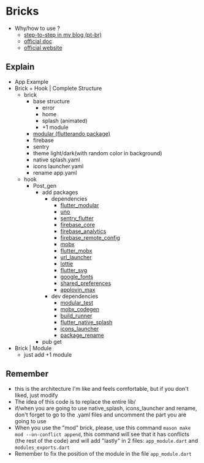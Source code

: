 # Bricks

- Why/how to use ?
  - [step-to-step in my blog (pt-br)](https://blog.efemazieri.dev/automacao-com-mason-brick)
  - [official doc](https://docs.brickhub.dev)
  - [official website](brickhub.dev)

## Explain

- App Example
- Brick + Hook | Complete Structure
  - brick
    - base structure
      - error
      - home
      - splash (animated)
      - +1 module
    - [modular (flutterando package)](https://modular.flutterando.com.br/docs/intro/)
    - firebase
    - sentry
    - theme light/dark(with random color in background)
    - native splash.yaml
    - icons launcher.yaml
    - rename app.yaml
  - hook
    - Post_gen
      - add packages
        - dependencies
          - [flutter_modular](https://pub.dev/packages/flutter_modular)
          - [uno](https://pub.dev/packages/uno)
          - [sentry_flutter](https://pub.dev/packages/sentry_flutter)
          - [firebase_core](https://pub.dev/packages/firebase_core)
          - [firebase_analytics](https://pub.dev/packages/firebase_analytics)
          - [firebase_remote_config](https://pub.dev/packages/firebase_remote_config)
          - [mobx](https://pub.dev/packages/mobx)
          - [flutter_mobx](https://pub.dev/packages/flutter_mobx)
          - [url_launcher](https://pub.dev/packages/url_launcher)
          - [lottie](https://pub.dev/packages/lottie)
          - [flutter_svg](https://pub.dev/packages/flutter_svg)
          - [google_fonts](https://pub.dev/packages/google_fonts)
          - [shared_preferences](https://pub.dev/packages/shared_preferences)
          - [applovin_max](https://pub.dev/packages/applovin_max)
        - dev dependencies
          - [modular_test](https://pub.dev/packages/modular_test)
          - [mobx_codegen](https://pub.dev/packages/mobx_codegen)
          - [build_runner](https://pub.dev/packages/build_runner)
          - [flutter_native_splash](https://pub.dev/packages/flutter_native_splash)
          - [icons_launcher](https://pub.dev/packages/icons_launcher)
          - [package_rename](https://pub.dev/packages/package_rename)
      - pub get
- Brick | Module
  - just add +1 module

## Remember

- this is the architecture I'm like and feels comfortable, but if you don't liked, just modify
- The idea of this code is to replace the entire lib/
- if/when you are going to use native_splash, icons_launcher and rename, don't forget to go to the .yaml files and uncomment the part you are going to use
- When you use the "mod" brick, please, use this command `mason make mod --on-conflict append`, this command will see that it has conflicts (the rest of the code) and will add "lastly" in 2 files: `app_module.dart` and `modules_exports.dart`
- Remember to fix the position of the module in the file `app_module.dart`
